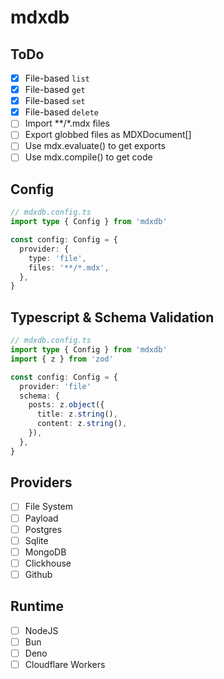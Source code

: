 # mdxdb

## ToDo

- [x] File-based `list`
- [x] File-based `get`
- [x] File-based `set`
- [x] File-based `delete`
- [ ] Import **/*.mdx files
- [ ] Export globbed files as MDXDocument[]
- [ ] Use mdx.evaluate() to get exports
- [ ] Use mdx.compile() to get code

## Config

```typescript
// mdxdb.config.ts
import type { Config } from 'mdxdb'

const config: Config = {
  provider: {
    type: 'file',
    files: '**/*.mdx',
  },
}
```

## Typescript & Schema Validation

```typescript
// mdxdb.config.ts
import type { Config } from 'mdxdb'
import { z } from 'zod'

const config: Config = {
  provider: 'file'
  schema: {
    posts: z.object({
      title: z.string(),
      content: z.string(),
    }),
  },
}
```

## Providers

- [ ] File System
- [ ] Payload
- [ ] Postgres
- [ ] Sqlite
- [ ] MongoDB
- [ ] Clickhouse
- [ ] Github

## Runtime

- [ ] NodeJS
- [ ] Bun
- [ ] Deno
- [ ] Cloudflare Workers
